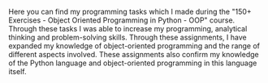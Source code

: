 Here you can find my programming tasks which I made during the "150+ Exercises - Object Oriented Programming in Python - OOP" course.
Through these tasks I was able to increase my programming, analytical thinking and problem-solving skills. 
Through these assignments, I have expanded my knowledge of object-oriented programming and the range of different aspects involved. 
These assignments also confirm my knowledge of the Python language and object-oriented programming in this language itself.